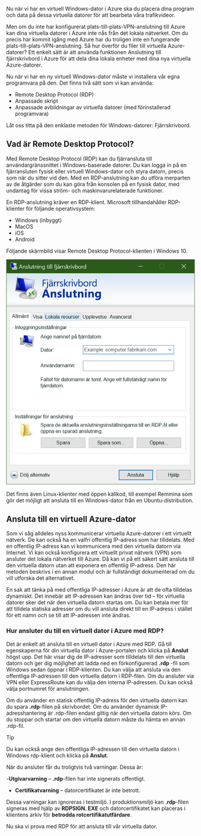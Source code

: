 Nu när vi har en virtuell Windows-dator i Azure ska du placera dina program och data på dessa virtuella datorer för att bearbeta våra trafikvideor. 

Men om du inte har konfigurerat plats-till-plats-VPN-anslutning till Azure kan dina virtuella datorer i Azure inte nås från det lokala nätverket. Om du precis har kommit igång med Azure har du troligen inte en fungerande plats-till-plats-VPN-anslutning. Så hur överför du filer till virtuella Azure-datorer? Ett enkelt sätt är att använda funktionen Anslutning till fjärrskrivbord i Azure för att dela dina lokala enheter med dina nya virtuella Azure-datorer.

Nu när vi har en ny virtuell Windows-dator måste vi installera vår egna programvara på den. Det finns två sätt som vi kan använda:

- Remote Desktop Protocol (RDP)
- Anpassade skript
- Anpassade avbildningar av virtuella datorer (med förinstallerad programvara)

Låt oss titta på den enklaste metoden för Windows-datorer: Fjärrskrivbord.

## <a name="what-is-the-remote-desktop-protocol"></a>Vad är Remote Desktop Protocol?

Med Remote Desktop Protocol (RDP) kan du fjärransluta till användargränssnittet i Windows-baserade datorer. Du kan logga in på en fjärransluten fysisk eller virtuell Windows-dator och styra datorn, precis som när du sitter vid den. Med en RDP-anslutning kan du utföra merparten av de åtgärder som du kan göra från konsolen på en fysisk dator, med undantag för vissa ström- och maskinvarurelaterade funktioner.

En RDP-anslutning kräver en RDP-klient. Microsoft tillhandahåller RDP-klienter för följande operativsystem:

- Windows (inbyggt)
- MacOS
- iOS
- Android

Följande skärmbild visar Remote Desktop Protocol-klienten i Windows 10.

![Skärmbild av användargränssnittet för Remote Desktop Protocol-klienten.](../media/4-rdp-client.png)

Det finns även Linux-klienter med öppen källkod, till exempel Remmina som gör det möjligt att ansluta till en Windows-dator från en Ubuntu-distribution.

## <a name="connecting-to-an-azure-vm"></a>Ansluta till en virtuell Azure-dator

Som vi såg alldeles nyss kommunicerar virtuella Azure-datorer i ett virtuellt nätverk. De kan också ha en valfri offentlig IP-adress som har tilldelats. Med en offentlig IP-adress kan vi kommunicera med den virtuella datorn via Internet. Vi kan också konfigurera ett virtuellt privat nätverk (VPN) som ansluter det lokala nätverket till Azure. Då kan vi på ett säkert sätt ansluta till den virtuella datorn utan att exponera en offentlig IP-adress. Den här metoden beskrivs i en annan modul och är fullständigt dokumenterad om du vill utforska det alternativet.

En sak att tänka på med offentliga IP-adresser i Azure är att de ofta tilldelas dynamiskt. Det innebär att IP-adressen kan ändras över tid – för virtuella datorer sker det när den virtuella datorn startas om. Du kan betala mer för att tilldela statiska adresser om du vill ansluta direkt till en IP-adress i stället för ett namn och se till att IP-adressen inte ändras.

### <a name="how-do-you-connect-to-a-vm-in-azure-using-rdp"></a>Hur ansluter du till en virtuell dator i Azure med RDP?

Det är enkelt att ansluta till en virtuell dator i Azure med RDP. Gå till egenskaperna för din virtuella dator i Azure-portalen och klicka på **Anslut** högst upp. Det här visar dig de IP-adresser som tilldelats till den virtuella datorn och ger dig möjlighet att ladda ned en förkonfigurerad **.rdp** -fil som Windows sedan öppnar i RDP-klienten. Du kan välja att ansluta via den offentliga IP-adressen till den virtuella datorn i RDP-filen. Om du ansluter via VPN eller ExpressRoute kan du välja den interna IP-adressen. Du kan också välja portnumret för anslutningen.

Om du använder en statisk offentlig IP-adress för den virtuella datorn kan du spara **.rdp**-filen på skrivbordet. Om du använder dynamisk IP-adresshantering är .rdp-filen endast giltig när den virtuella datorn körs. Om du stoppar och startar om den virtuella datorn måste du hämta en annan .rdp-fil.

> [!TIP]
> Du kan också ange den offentliga IP-adressen till den virtuella datorn i Windows rdp-klient och klicka på **Anslut**.

När du ansluter får du troligtvis två varningar. Dessa är:

-**Utgivarvarning** – **.rdp**-filen har inte signerats offentligt.
- **Certifikatvarning** – datorcertifikatet är inte betrott.

Dessa varningar kan ignoreras i testmiljö. I produktionsmiljö kan **.rdp**-filen signeras med hjälp av **RDPSIGN. EXE** och datorcertifikatet kan placeras i klientens arkiv för **betrodda rotcertifikatutfärdare**.

Nu ska vi prova med RDP för att ansluta till vår virtuella dator.